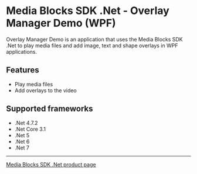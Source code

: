 # Media Blocks SDK .Net - Overlay Manager Demo (WPF)

Overlay Manager Demo is an application that uses the Media Blocks SDK .Net to play media files and add image, text and shape overlays in WPF applications.

## Features

- Play media files
- Add overlays to the video

## Supported frameworks

- .Net 4.7.2
- .Net Core 3.1
- .Net 5
- .Net 6
- .Net 7

---

[Media Blocks SDK .Net product page](https://www.visioforge.com/media-blocks-sdk)
